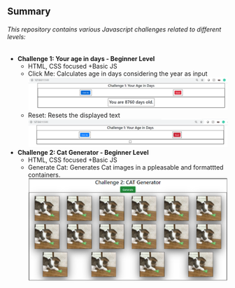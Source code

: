 ## Summary

###### This repository contains various Javascript challenges related to different levels:
* **Challenge 1: Your age in days  - Beginner Level**
    * HTML, CSS focused +Basic JS
    * Click Me: Calculates age in days considering the year as input
      ![Calculate Age](images/calculateage.PNG)
    * Reset: Resets the displayed text
      ![Reset Age](images/resetage.PNG)
* **Challenge 2: Cat Generator - Beginner Level**
    * HTML, CSS focused +Basic JS
    * Generate Cat: Generates Cat images in a ppleasable and formattted containers.
      ![Generate Cats](images/catgenerator.PNG)

